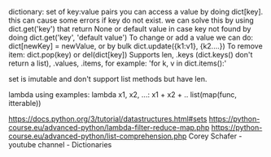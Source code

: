 dictionary: set of key:value pairs you can access a value by doing dict[key]. this can cause some errors if key do not exist. we can solve this by using dict.get('key') that return None or default value in case key not found by doing dict.get('key', 'default value')
To change or add a value we can do: dict[newKey] = newValue, or by bulk dict.update({k1:v1}, {k2....})
To remove item: dict.pop(key) or del(dict[key])
Supports len, .keys (dict.keys() don't return a list), .values, .items, for example: 'for k, v in dict.items():'

set is imutable and don't support list methods but have len.

lambda using examples:
lambda x1, x2, ...: x1 + x2 + ..
list(map(func, itterable))

https://docs.python.org/3/tutorial/datastructures.html#sets
https://python-course.eu/advanced-python/lambda-filter-reduce-map.php
https://python-course.eu/advanced-python/list-comprehension.php
Corey Schafer - youtube channel - Dictionaries
